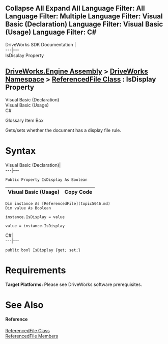 Collapse All Expand All Language Filter: All  Language Filter: Multiple  Language Filter: Visual Basic (Declaration) Language Filter: Visual Basic (Usage) Language Filter: C#  
---  
DriveWorks SDK Documentation  |   
---|---  
IsDisplay Property   
  
[DriveWorks.Engine Assembly](topic2156.md) > [DriveWorks Namespace](topic2159.md) > [ReferencedFile Class](topic5046.md) : IsDisplay Property  
---  
  
Visual Basic (Declaration)    
Visual Basic (Usage)    
C# 

Glossary Item Box

Gets/sets whether the document has a display file rule. 

# Syntax

Visual Basic (Declaration)|   
---|---  
      
    
    Public Property IsDisplay As Boolean  
  
Visual Basic (Usage)| Copy Code  
---|---  
      
    
    Dim instance As [ReferencedFile](topic5046.md)
    Dim value As Boolean
     
    instance.IsDisplay = value
     
    value = instance.IsDisplay  
  
C#|   
---|---  
      
    
    public bool IsDisplay {get; set;}  
  
# Requirements

**Target Platforms:** Please see DriveWorks software prerequisites.

# See Also

#### Reference

[ReferencedFile Class](topic5046.md)   
[ReferencedFile Members](topic5047.md)



